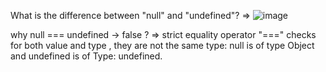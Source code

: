 What is the difference between "null" and "undefined"?
=> ![image](https://github.com/user-attachments/assets/ec64fdb4-6d46-4a9f-b441-a3a4680493c6)

why null === undefined → false ?
=> strict equality operator "===" checks for both value and type , they are not the same type: null is of type Object and undefined is of Type: undefined.
